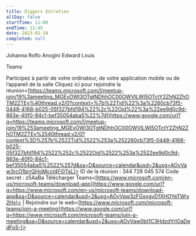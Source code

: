```yaml
---
title: Diggers Entretien
allDay: false
startTime: 11:00
endTime: 11:45
date: 2023-02-20
completed: null
---
```



Johanna Rolfo
Anogini Edward Louis

Teams

Participez à partir de votre ordinateur, de votre application mobile ou de l’appareil de la salle Cliquez ici pour rejoindre la réunion<[https://teams.microsoft.com/l/meetup-join/19%3ameeting_MGEyOWI3OTgtNDhhOC00OWVlLWI5OTctY2ZhN2ZhOTM2ZTEy%40thread.v2/0?context=%7b%22Tid%22%3a%2260cb73f5-0448-4168-b025-05f327bfd194%22%2c%22Oid%22%3a%22ee9d0c9d-863e-40f0-84c1-bef35054aba5%22%7d](https://www.google.com/url?q=https://teams.microsoft.com/l/meetup-join/19%253ameeting_MGEyOWI3OTgtNDhhOC00OWVlLWI5OTctY2ZhN2ZhOTM2ZTEy%2540thread.v2/0?context%3D%257b%2522Tid%2522%253a%252260cb73f5-0448-4168-b025-05f327bfd194%2522%252c%2522Oid%2522%253a%2522ee9d0c9d-863e-40f0-84c1-bef35054aba5%2522%257d&sa=D&source=calendar&usd=2&usg=AOvVaw3rcO1brrQHoMcct4Fi0TsL)> ID de la réunion : 344 728 045 574 Code secret : z5AaBa 
Télécharger Teams<[https://www.microsoft.com/en-us/microsoft-teams/download-app](https://www.google.com/url?q=https://www.microsoft.com/en-us/microsoft-teams/download-app&sa=D&source=calendar&usd=2&usg=AOvVaw3zFGxxgvD1XHOYeTWiy2Hx)> | Rejoindre sur le web<[https://www.microsoft.com/microsoft-teams/join-a-meeting](https://www.google.com/url?q=https://www.microsoft.com/microsoft-teams/join-a-meeting&sa=D&source=calendar&usd=2&usg=AOvVaw0bt1C3HdzdYrlOaDedFoS-)>